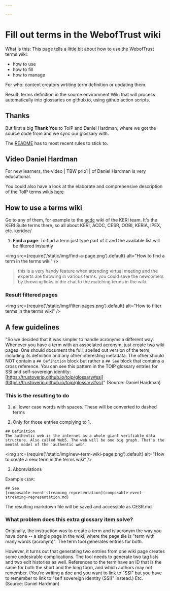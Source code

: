 ```yaml
---

---
```

# Fill out terms in the WebofTrust wiki

What is this: This page tells a little bit about how to use the WebofTrust terms wiki:

- how to use
- how to fill
- how to manage

For who: content creators wrtiting term definition or updating them.

Result: terms definition in the source environment Wiki that will process automatically into glossaries on github.io, using github action scripts.

## Thanks

But first a big **Thank You** to ToIP and Daniel Hardman, where we got the source code from and we sync our glossary with.

The [README](https://github.com/weboftrustkeridoc/wiki/README) has to most recent rules to stick to.

## Video Daniel Hardman

For new learners, the video | TBW prio1 | of Daniel Hardman is very educational.

You could also have a look at the elaborate and comprehensive description of the ToIP terms wikis [here](https://github.com/trustoverip/toip)

## How to use a terms wiki

Go to any of them, for example to the [acdc](https://github.com/weboftrustkeridoc/wiki) wiki of the KERI team. It's the KERI Suite terms there, so all about KERI, ACDC, CESR, OOBI, KERIA, IPEX, etc.
keridoc/

1. **Find a page**: To find a term just type part of it and the available list will be filtered instantly

<img src={require('/static/img/find-a-page.png').default} alt="How to find a term in the terms wiki" />

<!--
   <img src="https://raw.githubusercontent.com/WebOfTrustkeridoc/gh-pages/images/find-a-page.png" alt="how to find a term in the terms wiki" width="300" />
-->
> this is a very handy feature when attending virtual meeting and the experts are throwing in various terms.
> you could save the newcomers by throwing links in the chat to the matching terms in the wiki.

### Result filtered pages

<img src={require('/static/img/filter-pages.png').default} alt="How to filter terms in the terms wiki" />

<!--
<img src="https://raw.githubusercontent.com/WebOfTrustkeridoc/gh-pages/images/filter-pages.png" alt="how to filter terms in the terms wiki" width="300" />
-->
## A few guidelines

"So we decided that it was simpler to handle acronyms a different way. Whenever you have a term with an associated acronym, just create two wiki pages. One should document the full, spelled out version of the term, including its definition and any other interesting metadata. The other should NOT contain a `## Definition` block but rather a `## See` block that contains a cross reference. You can see this pattern in the TOIP glossary entries for SSI and self-sovereign identity: [https://trustoverip.github.io/toip/glossary#ssi](https://trustoverip.github.io/toip/glossary#ssi)" (Source: Daniel Hardman)

### This is the resulting to do

1. all lower case words with spaces. These will be converted to dashed terms

2. Only for those entries complying to 1.

```
## Definition
The authentic web is the internet as a whole giant verifiable data structure. Also called Web5. The web will be one big graph. That's the mental model of the 'authentic web'.
```

<img src={require('/static/img/new-term-wiki-page.png').default} alt="How to create a new term in the terms wiki" />

<!--
<img src="https://WebOfTrust.github.iokeridoc/static/img/new-term-wiki-page.png" alt="how to create a new term in the terms wiki" width="600" />
-->
3. Abbreviations

Example `CESR`:

```
## See
[composable event streaming representation](composable-event-streaming-representation.md)
```

The resulting markdown file will be saved and accessible as CESR.md

### What problem does this extra glossary item solve?

Originally, the instruction was to create a term and is acronym the way you have done -- a single page in the wiki, where the page tile is "term with many words (acronym)". The term tool generates entries for both.

However, it turns out that generating two entries from one wiki page creates some undesirable complications. The tool needs to generate two tag lists and two edit histories as well. References to the term have an ID that is the same for both the short and the long form, and which authors may not remember. (You're writing a doc and you want to link to "SSI" but you have to remember to link to "self sovereign identity (SSI)" instead.) Etc.\
(Source: Daniel Hardman)
